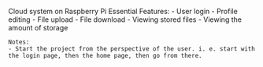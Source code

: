 Cloud system on Raspberry Pi
    Essential Features:
    - User login
    - Profile editing
    - File upload
    - File download
    - Viewing stored files
    - Viewing the amount of storage


    Notes:
    - Start the project from the perspective of the user. i. e. start with the login page, then the home page, then go from there.